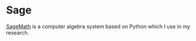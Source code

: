 # Sage

[SageMath](https://www.sagemath.org/) is a computer algebra system based on Python which I use in my research.
